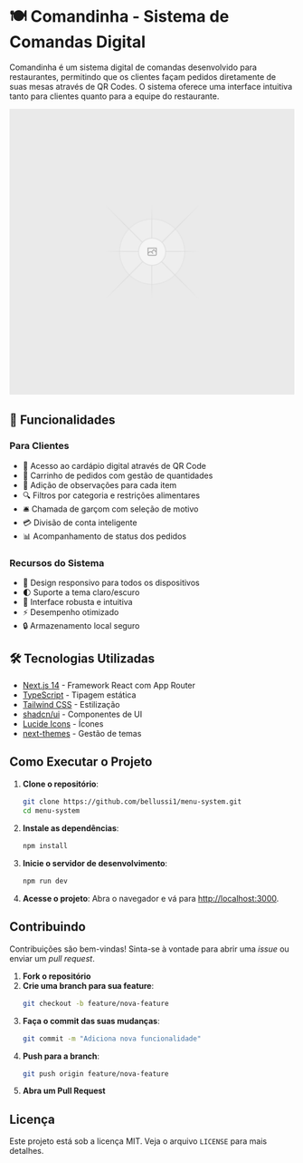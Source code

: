 # 🍽️ Comandinha - Sistema de Comandas Digital

Comandinha é um sistema digital de comandas desenvolvido para restaurantes, permitindo que os clientes façam pedidos diretamente de suas mesas através de QR Codes. O sistema oferece uma interface intuitiva tanto para clientes quanto para a equipe do restaurante.

![Comandinha Screenshot](public/placeholder.svg)

## 🚀 Funcionalidades

### Para Clientes

- 📱 Acesso ao cardápio digital através de QR Code
- 🛒 Carrinho de pedidos com gestão de quantidades
- 💬 Adição de observações para cada item
- 🔍 Filtros por categoria e restrições alimentares
- 🛎️ Chamada de garçom com seleção de motivo
- 💳 Divisão de conta inteligente
- 📊 Acompanhamento de status dos pedidos

### Recursos do Sistema

- 🎨 Design responsivo para todos os dispositivos
- 🌓 Suporte a tema claro/escuro
- 💪 Interface robusta e intuitiva
- ⚡ Desempenho otimizado
- 🔒 Armazenamento local seguro

## 🛠️ Tecnologias Utilizadas

- [Next.js 14](https://nextjs.org/) - Framework React com App Router
- [TypeScript](https://www.typescriptlang.org/) - Tipagem estática
- [Tailwind CSS](https://tailwindcss.com/) - Estilização
- [shadcn/ui](https://ui.shadcn.com/) - Componentes de UI
- [Lucide Icons](https://lucide.dev/) - Ícones
- [next-themes](https://github.com/pacocoursey/next-themes) - Gestão de temas

## Como Executar o Projeto

1. **Clone o repositório**:

   ```bash
   git clone https://github.com/bellussi1/menu-system.git
   cd menu-system
   ```

2. **Instale as dependências**:

   ```bash
   npm install
   ```

3. **Inicie o servidor de desenvolvimento**:

   ```bash
   npm run dev
   ```

4. **Acesse o projeto**:
   Abra o navegador e vá para [http://localhost:3000](http://localhost:3000).

## Contribuindo

Contribuições são bem-vindas! Sinta-se à vontade para abrir uma _issue_ ou enviar um _pull request_.

1. **Fork o repositório**
2. **Crie uma branch para sua feature**:
   ```bash
   git checkout -b feature/nova-feature
   ```
3. **Faça o commit das suas mudanças**:
   ```bash
   git commit -m "Adiciona nova funcionalidade"
   ```
4. **Push para a branch**:
   ```bash
   git push origin feature/nova-feature
   ```
5. **Abra um Pull Request**

## Licença

Este projeto está sob a licença MIT. Veja o arquivo `LICENSE` para mais detalhes.
